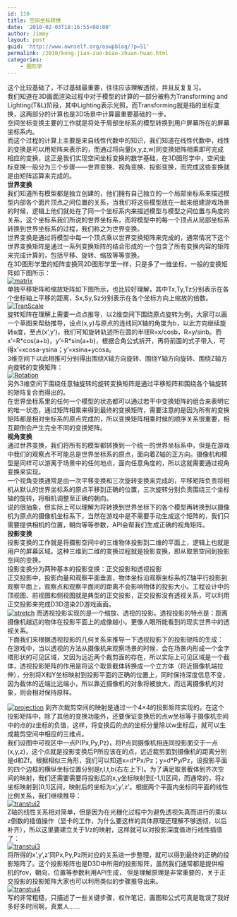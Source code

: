```yaml
---
id: 110
title: 空间坐标转换
date: '2010-02-03T18:16:55+08:00'
author: Jimmy
layout: post
guid: 'http://www.ownself.org/oswpblog/?p=51'
permalink: /2010/kong-jian-zuo-biao-zhuan-huan.html
categories:
    - 图形学
---
```


<font face="微软雅黑" size="2"> </font>

 这个比较基础了，不过基础最重要，往往应该理解透彻，并且反复复习。   
 我们知道在3D画面渲染过程中对于模型的计算的一部分被称为Transforming and Lighting(T&amp;L)阶段，其中Lighting表示光照，而Transforming就是指的坐标变换，这两部分的计算也是3D场景中计算最重要基础的一步。   
 空间坐标变换主要的工作就是将处于局部坐标系的模型转换到用户屏幕所在的屏幕坐标系内。   
 而这个过程的计算上主要是来自线性代数中的知识，我们知道在线性代数中，线性的变换是可以用矩阵来表示的，而通过将向量\[x,y,z,w\]同变换矩阵相乘即可完成相应的变换，这正是我们实现空间坐标变换的数学基础，在3D图形学中，空间坐标变换一般分为三个步骤——世界变换、视角变换、投影变换，而完成这些变换就是由矩阵运算来完成的。   
 **世界变换**   
 我们知道所有模型都是独立创建的，他们拥有自己独立的一个局部坐标系来描述模型内部各个面片顶点之间位置的关系，当我们将这些模型放在一起来组建游戏场景的时候，逻辑上他们就处在了同一个坐标系内来描述模型与模型之间位置与角度的关系，这个坐标系我们所说的世界坐标系，而将模型中的每一个顶点从局部坐标系转换到世界坐标系的过程，我们称之为世界变换。   
 世界变换是通过将模型中每一个顶点乘以世界变换矩阵来完成的，通常情况下这个世界变换矩阵是通过一系列变换矩阵的结合形成的一个包含了所有变换内容的矩阵来完成计算的，包括平移、旋转、缩放等等变换。   
 在3D图形学里的矩阵变换同2D图形学里一样，只是多了一维坐标，一般的变换矩阵如下图所示：   
 [![matrix](http://www.ownself.org/blog/wp-content/uploads/2010/02/matrix_thumb.jpg "matrix")](http://www.ownself.org/blog/wp-content/uploads/2010/02/matrix.jpg)   
 单独平移矩阵和缩放矩阵如下图所示，也比较好理解，其中Tx,Ty,Tz分别表示在各个坐标轴上平移的距离，Sx,Sy,Sz分别表示在各个坐标方向上缩放的倍数。   
 [![TranScale](http://www.ownself.org/blog/wp-content/uploads/2010/02/TranScale_thumb.jpg "TranScale")](http://www.ownself.org/blog/wp-content/uploads/2010/02/TranScale.jpg)   
 旋转矩阵在理解上需要一点点推导，以2维空间下围绕原点旋转为例，大家可以画一个草图来帮助推导，设点(x,y)与原点的连线同X轴的角度为b，以此方向继续旋转a度，至点(x’,y’)，我们可知旋转轨迹所在圆的半径R=x/cosb，R=y/sinb。而x’=R\*cos(a+b)，y’=R\*sin(a+b)，根据合角公式拆开，再将前面的式子带入，可得x’=xcosa-ysina；y’=xsina+ycosa。   
 3维空间下以此相推可分别得出围绕X轴方向旋转、围绕Y轴方向旋转、围绕Z轴方向旋转的变换矩阵：   
 [![Rotation](http://www.ownself.org/blog/wp-content/uploads/2010/02/Rotation_thumb.jpg "Rotation")](http://www.ownself.org/blog/wp-content/uploads/2010/02/Rotation.jpg)   
 另外3维空间下围绕任意轴旋转的旋转变换矩阵是通过平移矩阵和围绕各个轴旋转的矩阵复合而得出的。   
 在世界坐标系里的任何一个模型的状态都可以通过若干中变换矩阵的组合来表明它的唯一状态，通过矩阵相乘来得到最终的变换矩阵，需要注意的是因为所有的变换矩阵都是相对坐标系的原点完成的，所以变换矩阵相乘时候的顺序关系很重要，相互颠倒会产生完全不同的变换矩阵。   
 **视角变换**   
 通过世界变换，我们将所有的模型都转换到一个统一的世界坐标系中，但是在游戏中我们的观察点不可能总是世界坐标系的原点，面向着Z轴的正方向。摄像机和模型是同样可以游离于场景中的任何地点，面向任意角度的，所以这就需要通过视角变换来实现。   
 一个视角变换通常是由一次平移变换和三次旋转变换来完成的，平移矩阵负责将相机从默认的世界坐标系的原点平移到正确的位置，三次旋转分别负责围绕三个坐标轴的旋转，将相机调整至正确的朝向。   
 说的很抽象，但实际上可以理解为将转换到世界坐标下的各个模型再转换到以摄像机为原点的摄像机坐标系下，当然在游戏中是不需要手动生成这个矩阵的，我们只需要提供相机的位置，朝向等等参数，API会帮我们生成正确的视角矩阵。   
 **投影变换**   
 投影变换的工作就是将摄影空间中的三维物体投影到二维的平面上，逻辑上也就是用户的屏幕区域。这种三维到二维的变换过程就是投影变换，即从取景空间到投影空间的变换。   
 投影变换分为两种基本的投影变换：正交投影和透视投影   
 正交投影中，投影向量和观察平面垂直，物体坐标沿观察坐标系的Z轴平行投影到观察平面上，观察点和观察平面间的距离不会影响物体的投影大小。工程设计中的顶视图、前视图和侧视图就是典型的正交投影，正交投影没有透视关系，可以利用正交投影来完成D3D渲染2D游戏画面。   
[![stretch](http://www.ownself.org/blog/wp-content/uploads/2010/02/stretch_thumb.jpg "stretch")](http://www.ownself.org/blog/wp-content/uploads/2010/02/stretch.jpg) 而透视投影实现的是一个缩放、透视的投影。透视投影的特点是：距离摄像机越远的物体在投影平面上的成像越小。更像人眼所能看到的现实世界中的透视关系。   
 下面我们来根据透视投影的几何关系来推导一下透视投影下的投影矩阵的生成：   
 在游戏中，当以透视的方法从摄像机来观察场景的时候，会在场景内形成一个金字塔形状的可见区域，又因为远近两个裁剪面的存在，所以实际上可见区域是一个截体，透视投影矩阵的作用是将这个取景截体转换成一个立方体（将近摄像机端拉伸），分别将X和Y坐标映射到投影平面的正确的位置上，同时保持深度信息不变，因为截体的近端比远端小，所以靠近摄像机的对象将被放大，而远离摄像机的对象，则会相对保持原样。  
   
[![projection](http://www.ownself.org/blog/wp-content/uploads/2010/02/projection_thumb.jpg "projection")](http://www.ownself.org/blog/wp-content/uploads/2010/02/projection.jpg) 到齐次裁剪空间的映射是通过一个4×4的投影矩阵实现的。在这个投影矩阵中，除了其他的变换功能外，还要保证变换后的点w坐标等于摄像机空间中的点的z坐标的负值，这样，将变换后的点的坐标分量除以w坐标后，就可以生成裁剪空间中相应的三维点。   
 我们设图中可视区中一点P(Px,Py,Pz)，将P点同摄像机相连同投影面交于一点(x,y,z)，这个点就是投影变换后P所应该在的点，远近裁剪面到摄像机的距离分别是d和Zf。根据相似三角形，我们可以知道x=d\*Px/Pz；y=d\*Py/Pz，设投影平面的四个边框的横纵坐标位置分别是r,l,t,b(右左上下)。为了满足取景截体到齐次空间的映射，我们还需要需要将投影后的x,y坐标映射到\[-1,1\]区间，而通常的，将z坐标映射到\[0,1\]区间，映射后的坐标为x’,y’,z’。根据两个平面内坐标同平面的线性比例关系，我们继续推导：   
 [![transtui2](http://www.ownself.org/blog/wp-content/uploads/2010/02/transtui2_thumb.jpg "transtui2")](http://www.ownself.org/blog/wp-content/uploads/2010/02/transtui2.jpg)   
 Z轴的线性关系相对简单，但是因为在光栅化过程中为避免透视失真而进行的乘以z倒数的插值操作（显卡的工作，为什么要这样的具体原理还理解不够透彻，以后补齐），所以这里要建立关于1/z的映射，这样就可以对投影深度值进行线性插值了：   
 [![transtui3](http://www.ownself.org/blog/wp-content/uploads/2010/02/transtui3_thumb.jpg "transtui3")](http://www.ownself.org/blog/wp-content/uploads/2010/02/transtui3.jpg)   
 将所得的x’,y’,z’同Px,Py,Pz所对应的关系进一步整理，就可以得到最终的正确的投影矩阵了。这个投影矩阵也是D3D中所用的投影矩阵，虽然我们通常都是提供相机的fov，朝向，位置等参数利用API生成， 但是理解原理是非常重要的，关于正交投影的投影矩阵大家也可以利用类似的步骤推导出来。   
 [![transtui4](http://www.ownself.org/blog/wp-content/uploads/2010/02/transtui4_thumb.jpg "transtui4")](http://www.ownself.org/blog/wp-content/uploads/2010/02/transtui4.jpg)   
 写的非常粗糙，只描述了一些关键步骤，权作笔记，画图和公式可真是耽误了我好多好多时间啊，真累人……